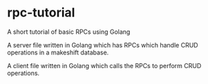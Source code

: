 # rpc-tutorial
A short tutorial of basic RPCs using Golang

A server file written in Golang which has RPCs which handle CRUD operations in a makeshift database. 

A client file written in Golang which calls the RPCs to perform CRUD operations. 
